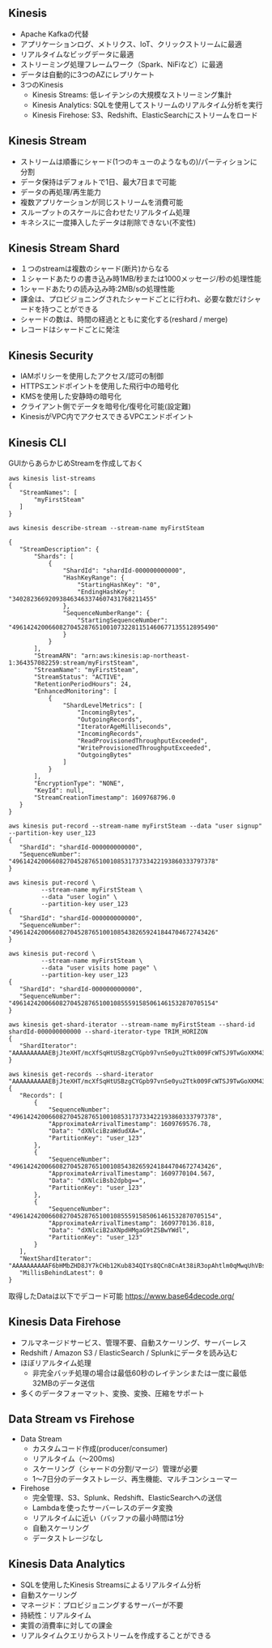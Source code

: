 ## Kinesis
- Apache Kafkaの代替
- アプリケーションログ、メトリクス、IoT、クリックストリームに最適
- リアルタイムなビッグデータに最適
- ストリーミング処理フレームワーク（Spark、NiFiなど）に最適 
- データは自動的に3つのAZにレプリケート
- 3つのKinesis
    - Kinesis Streams: 低レイテンシの大規模なストリーミング集計
    - Kinesis Analytics: SQLを使用してストリームのリアルタイム分析を実行 
    - Kinesis Firehose: S3、Redshift、ElasticSearchにストリームをロード

## Kinesis Stream
- ストリームは順番にシャード(1つのキューのようなもの)/パーティションに分割
- データ保持はデフォルトで1日、最大7日まで可能
- データの再処理/再生能力
- 複数アプリケーションが同じストリームを消費可能
- スループットのスケールに合わせたリアルタイム処理
- キネシスに一度挿入したデータは削除できない(不変性)

## Kinesis Stream Shard
- １つのstreamは複数のシャード(断片)からなる
- １シャードあたりの書き込み時1MB/秒または1000メッセージ/秒の処理性能
- 1シャードあたりの読み込み時:2MB/sの処理性能
- 課金は、プロビジョニングされたシャードごとに行われ、必要な数だけシャードを持つことができる
- シャードの数は、時間の経過とともに変化する(reshard / merge)
- レコードはシャードごとに発注

## Kinesis Security
- IAMポリシーを使用したアクセス/認可の制御
- HTTPSエンドポイントを使用した飛行中の暗号化
- KMSを使用した安静時の暗号化
- クライアント側でデータを暗号化/復号化可能(設定難)
 - KinesisがVPC内でアクセスできるVPCエンドポイント

 ## Kinesis CLI
 GUIからあらかじめStreamを作成しておく
 ```
 aws kinesis list-streams                                       
{
    "StreamNames": [
        "myFirstSteam"
    ]
}

 aws kinesis describe-stream --stream-name myFirstSteam                                       

{
    "StreamDescription": {
        "Shards": [
            {
                "ShardId": "shardId-000000000000",
                "HashKeyRange": {
                    "StartingHashKey": "0",
                    "EndingHashKey": "340282366920938463463374607431768211455"
                },
                "SequenceNumberRange": {
                    "StartingSequenceNumber": "49614242006608270452876510010732281151460677135512895490"
                }
            }
        ],
        "StreamARN": "arn:aws:kinesis:ap-northeast-1:364357082259:stream/myFirstSteam",
        "StreamName": "myFirstSteam",
        "StreamStatus": "ACTIVE",
        "RetentionPeriodHours": 24,
        "EnhancedMonitoring": [
            {
                "ShardLevelMetrics": [
                    "IncomingBytes",
                    "OutgoingRecords",
                    "IteratorAgeMilliseconds",
                    "IncomingRecords",
                    "ReadProvisionedThroughputExceeded",
                    "WriteProvisionedThroughputExceeded",
                    "OutgoingBytes"
                ]
            }
        ],
        "EncryptionType": "NONE",
        "KeyId": null,
        "StreamCreationTimestamp": 1609768796.0
    }
}

aws kinesis put-record --stream-name myFirstSteam --data "user signup" --partition-key user_123
{
    "ShardId": "shardId-000000000000",
    "SequenceNumber": "49614242006608270452876510010853173733422193860333797378"
}

aws kinesis put-record \
          --stream-name myFirstSteam \
          --data "user login" \
          --partition-key user_123
{
    "ShardId": "shardId-000000000000",
    "SequenceNumber": "49614242006608270452876510010854382659241844704672743426"
}

aws kinesis put-record \
          --stream-name myFirstSteam \
          --data "user visits home page" \
          --partition-key user_123
{
    "ShardId": "shardId-000000000000",
    "SequenceNumber": "49614242006608270452876510010855591585061461532870705154"
}

aws kinesis get-shard-iterator --stream-name myFirstSteam --shard-id shardId-000000000000 --shard-iterator-type TRIM_HORIZON
{
    "ShardIterator": "AAAAAAAAAAEBjJteXHT/mcXfSqHtUSBzgCYGpb97vnSe0yu2Ttk009FcWTSJ9TwGoXKM43uLq74/URy2TIkP1A9NVag9KAVKyrIdpyQqLd8d78Vg7/ydRHhde3sTZjO4vGN8TrFAj3KuBqO5hup0PAQsrtoB5M9dsmC+OFGU9xNKhLFmOigmxMrCOUmTUWMeCija0S29GoXyHuFTAqDUhxMShauNkWwI"
}

aws kinesis get-records --shard-iterator "AAAAAAAAAAEBjJteXHT/mcXfSqHtUSBzgCYGpb97vnSe0yu2Ttk009FcWTSJ9TwGoXKM43uLq74/URy2TIkP1A9NVag9KAVKyrIdpyQqLd8d78Vg7/ydRHhde3sTZjO4vGN8TrFAj3KuBqO5hup0PAQsrtoB5M9dsmC+OFGU9xNKhLFmOigmxMrCOUmTUWMeCija0S29GoXyHuFTAqDUhxMShauNkWwI"
{
    "Records": [
        {
            "SequenceNumber": "49614242006608270452876510010853173733422193860333797378",
            "ApproximateArrivalTimestamp": 1609769576.78,
            "Data": "dXNlciBzaWdudXA=",
            "PartitionKey": "user_123"
        },
        {
            "SequenceNumber": "49614242006608270452876510010854382659241844704672743426",
            "ApproximateArrivalTimestamp": 1609770104.567,
            "Data": "dXNlciBsb2dpbg==",
            "PartitionKey": "user_123"
        },
        {
            "SequenceNumber": "49614242006608270452876510010855591585061461532870705154",
            "ApproximateArrivalTimestamp": 1609770136.818,
            "Data": "dXNlciB2aXNpdHMgaG9tZSBwYWdl",
            "PartitionKey": "user_123"
        }
    ],
    "NextShardIterator": "AAAAAAAAAAF6bHMbZHD8JY7kCHb12Kub834QIYs8QCn8CnAt38iR3opAhtlm0qMwqUhVBsdC6y6XuiOkCBJ3fj0n4OlV1VA0u6DUz1vwk9h7ud1AbtR7a+rMfmILhDhVnUpyHQWVWvNy1+85pwPFOgjQ2UPrl6X799cz5TD3tE2CDbGS7ej8siHyQUhd4XT+2YRuddPu+1ymVf/9hm2M8JVkoaZ7PBT7",
    "MillisBehindLatest": 0
}
 ```
取得したDataは以下でデコード可能
https://www.base64decode.org/

## Kinesis Data Firehose
- フルマネージドサービス、管理不要、自動スケーリング、サーバーレス
- Redshift / Amazon S3 / ElasticSearch / Splunkにデータを読み込む
- ほぼリアルタイム処理
    - 非完全バッチ処理の場合は最低60秒のレイテンシまたは一度に最低32MBのデータ送信
- 多くのデータフォーマット、変換、変換、圧縮をサポート

## Data Stream vs Firehose
- Data Stream
    - カスタムコード作成(producer/consumer)
    - リアルタイム（～200ms)
    - スケーリング（シャードの分割/マージ）管理が必要
    - 1～7日分のデータストレージ、再生機能、マルチコンシューマー
- Firehose
    - 完全管理、S3、Splunk、Redshift、ElasticSearchへの送信
    - Lambdaを使ったサーバーレスのデータ変換
    - リアルタイムに近い（バッファの最小時間は1分
    - 自動スケーリング
    - データストレージなし

## Kinesis Data Analytics
- SQLを使用したKinesis Streamsによるリアルタイム分析
- 自動スケーリング
- マネージド：プロビジョニングするサーバーが不要 
- 持続性：リアルタイム
- 実質の消費率に対しての課金
- リアルタイムクエリからストリームを作成することができる